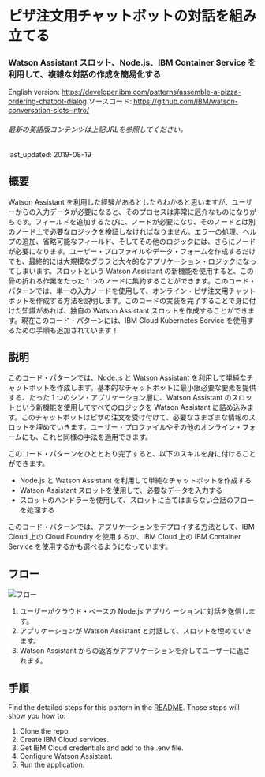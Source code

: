 # ピザ注文用チャットボットの対話を組み立てる

### Watson Assistant スロット、Node.js、IBM Container Service を利用して、複雑な対話の作成を簡易化する

English version: https://developer.ibm.com/patterns/assemble-a-pizza-ordering-chatbot-dialog
  ソースコード: https://github.com/IBM/watson-conversation-slots-intro/

###### 最新の英語版コンテンツは上記URLを参照してください。
last_updated: 2019-08-19

 
## 概要

Watson Assistant を利用した経験があるとしたらわかると思いますが、ユーザーからの入力データが必要になると、そのプロセスは非常に厄介なものになりがちです。フィールドを追加するたびに、ノードが必要になり、そのノードとは別のノード上で必要なロジックを検証しなければなりません。エラーの処理、ヘルプの追加、省略可能なフィールド、そしてその他のロジックには、さらにノードが必要になります。ユーザー・プロファイルやデータ・フォームを作成するだけでも、最終的には大規模なグラフと大々的なアプリケーション・ロジックになってしまいます。スロットという Watson Assistant の新機能を使用すると、この骨の折れる作業をたった 1 つのノードに集約することができます。このコード・パターンでは、単一の入力ノードを使用して、オンライン・ピザ注文用チャットボットを作成する方法を説明します。このコードの実装を完了することで身に付けた知識があれば、独自の Watson Assistant スロットを作成することができます。現在このコード・パターンには、IBM Cloud Kubernetes Service を使用するための手順も追加されています！

## 説明

このコード・パターンでは、Node.js と Watson Assistant を利用して単純なチャットボットを作成します。基本的なチャットボットに最小限必要な要素を提供する、たった 1 つのシン・アプリケーション層に、Watson Assistant のスロットという新機能を使用してすべてのロジックを Watson Assistant に詰め込みます。このチャットボットはピザの注文を受け付けて、必要なさまざまな情報のスロットを埋めていきます。ユーザー・プロファイルやその他のオンライン・フォームにも、これと同様の手法を適用できます。

このコード・パターンをひととおり完了すると、以下のスキルを身に付けることができます。

* Node.js と Watson Assistant を利用して単純なチャットボットを作成する
* Watson Assistant スロットを使用して、必要なデータを入力する
* スロットのハンドラーを使用して、スロットに当てはまらない会話のフローを処理する

このコード・パターンでは、アプリケーションをデプロイする方法として、IBM Cloud 上の Cloud Foundry を使用するか、IBM Cloud 上の IBM Container Service を使用するかも選べるようになっています。

## フロー

![フロー](../../images/pizza-architecture.png)

1. ユーザーがクラウド・べースの Node.js アプリケーションに対話を送信します。
1. アプリケーションが Watson Assistant と対話して、スロットを埋めていきます。
1. Watson Assistant からの返答がアプリケーションを介してユーザーに返されます。

## 手順

Find the detailed steps for this pattern in the [README](https://github.com/IBM/watson-conversation-slots-intro/blob/master/README.md). Those steps will show you how to:

1. Clone the repo.
1. Create IBM Cloud services.
1. Get IBM Cloud credentials and add to the .env file.
1. Configure Watson Assistant.
1. Run the application.
